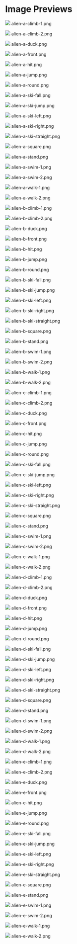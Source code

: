# Image Previews

<img src="alien-a-climb-1.png" style="max-width:100px;" /> alien-a-climb-1.png<br>

<img src="alien-a-climb-2.png" style="max-width:100px;" /> alien-a-climb-2.png<br>

<img src="alien-a-duck.png" style="max-width:100px;" /> alien-a-duck.png<br>

<img src="alien-a-front.png" style="max-width:100px;" /> alien-a-front.png<br>

<img src="alien-a-hit.png" style="max-width:100px;" /> alien-a-hit.png<br>

<img src="alien-a-jump.png" style="max-width:100px;" /> alien-a-jump.png<br>

<img src="alien-a-round.png" style="max-width:100px;" /> alien-a-round.png<br>

<img src="alien-a-ski-fall.png" style="max-width:100px;" /> alien-a-ski-fall.png<br>

<img src="alien-a-ski-jump.png" style="max-width:100px;" /> alien-a-ski-jump.png<br>

<img src="alien-a-ski-left.png" style="max-width:100px;" /> alien-a-ski-left.png<br>

<img src="alien-a-ski-right.png" style="max-width:100px;" /> alien-a-ski-right.png<br>

<img src="alien-a-ski-straight.png" style="max-width:100px;" /> alien-a-ski-straight.png<br>

<img src="alien-a-square.png" style="max-width:100px;" /> alien-a-square.png<br>

<img src="alien-a-stand.png" style="max-width:100px;" /> alien-a-stand.png<br>

<img src="alien-a-swim-1.png" style="max-width:100px;" /> alien-a-swim-1.png<br>

<img src="alien-a-swim-2.png" style="max-width:100px;" /> alien-a-swim-2.png<br>

<img src="alien-a-walk-1.png" style="max-width:100px;" /> alien-a-walk-1.png<br>

<img src="alien-a-walk-2.png" style="max-width:100px;" /> alien-a-walk-2.png<br>

<img src="alien-b-climb-1.png" style="max-width:100px;" /> alien-b-climb-1.png<br>

<img src="alien-b-climb-2.png" style="max-width:100px;" /> alien-b-climb-2.png<br>

<img src="alien-b-duck.png" style="max-width:100px;" /> alien-b-duck.png<br>

<img src="alien-b-front.png" style="max-width:100px;" /> alien-b-front.png<br>

<img src="alien-b-hit.png" style="max-width:100px;" /> alien-b-hit.png<br>

<img src="alien-b-jump.png" style="max-width:100px;" /> alien-b-jump.png<br>

<img src="alien-b-round.png" style="max-width:100px;" /> alien-b-round.png<br>

<img src="alien-b-ski-fall.png" style="max-width:100px;" /> alien-b-ski-fall.png<br>

<img src="alien-b-ski-jump.png" style="max-width:100px;" /> alien-b-ski-jump.png<br>

<img src="alien-b-ski-left.png" style="max-width:100px;" /> alien-b-ski-left.png<br>

<img src="alien-b-ski-right.png" style="max-width:100px;" /> alien-b-ski-right.png<br>

<img src="alien-b-ski-straight.png" style="max-width:100px;" /> alien-b-ski-straight.png<br>

<img src="alien-b-square.png" style="max-width:100px;" /> alien-b-square.png<br>

<img src="alien-b-stand.png" style="max-width:100px;" /> alien-b-stand.png<br>

<img src="alien-b-swim-1.png" style="max-width:100px;" /> alien-b-swim-1.png<br>

<img src="alien-b-swim-2.png" style="max-width:100px;" /> alien-b-swim-2.png<br>

<img src="alien-b-walk-1.png" style="max-width:100px;" /> alien-b-walk-1.png<br>

<img src="alien-b-walk-2.png" style="max-width:100px;" /> alien-b-walk-2.png<br>

<img src="alien-c-climb-1.png" style="max-width:100px;" /> alien-c-climb-1.png<br>

<img src="alien-c-climb-2.png" style="max-width:100px;" /> alien-c-climb-2.png<br>

<img src="alien-c-duck.png" style="max-width:100px;" /> alien-c-duck.png<br>

<img src="alien-c-front.png" style="max-width:100px;" /> alien-c-front.png<br>

<img src="alien-c-hit.png" style="max-width:100px;" /> alien-c-hit.png<br>

<img src="alien-c-jump.png" style="max-width:100px;" /> alien-c-jump.png<br>

<img src="alien-c-round.png" style="max-width:100px;" /> alien-c-round.png<br>

<img src="alien-c-ski-fall.png" style="max-width:100px;" /> alien-c-ski-fall.png<br>

<img src="alien-c-ski-jump.png" style="max-width:100px;" /> alien-c-ski-jump.png<br>

<img src="alien-c-ski-left.png" style="max-width:100px;" /> alien-c-ski-left.png<br>

<img src="alien-c-ski-right.png" style="max-width:100px;" /> alien-c-ski-right.png<br>

<img src="alien-c-ski-straight.png" style="max-width:100px;" /> alien-c-ski-straight.png<br>

<img src="alien-c-square.png" style="max-width:100px;" /> alien-c-square.png<br>

<img src="alien-c-stand.png" style="max-width:100px;" /> alien-c-stand.png<br>

<img src="alien-c-swim-1.png" style="max-width:100px;" /> alien-c-swim-1.png<br>

<img src="alien-c-swim-2.png" style="max-width:100px;" /> alien-c-swim-2.png<br>

<img src="alien-c-walk-1.png" style="max-width:100px;" /> alien-c-walk-1.png<br>

<img src="alien-c-walk-2.png" style="max-width:100px;" /> alien-c-walk-2.png<br>

<img src="alien-d-climb-1.png" style="max-width:100px;" /> alien-d-climb-1.png<br>

<img src="alien-d-climb-2.png" style="max-width:100px;" /> alien-d-climb-2.png<br>

<img src="alien-d-duck.png" style="max-width:100px;" /> alien-d-duck.png<br>

<img src="alien-d-front.png" style="max-width:100px;" /> alien-d-front.png<br>

<img src="alien-d-hit.png" style="max-width:100px;" /> alien-d-hit.png<br>

<img src="alien-d-jump.png" style="max-width:100px;" /> alien-d-jump.png<br>

<img src="alien-d-round.png" style="max-width:100px;" /> alien-d-round.png<br>

<img src="alien-d-ski-fall.png" style="max-width:100px;" /> alien-d-ski-fall.png<br>

<img src="alien-d-ski-jump.png" style="max-width:100px;" /> alien-d-ski-jump.png<br>

<img src="alien-d-ski-left.png" style="max-width:100px;" /> alien-d-ski-left.png<br>

<img src="alien-d-ski-right.png" style="max-width:100px;" /> alien-d-ski-right.png<br>

<img src="alien-d-ski-straight.png" style="max-width:100px;" /> alien-d-ski-straight.png<br>

<img src="alien-d-square.png" style="max-width:100px;" /> alien-d-square.png<br>

<img src="alien-d-stand.png" style="max-width:100px;" /> alien-d-stand.png<br>

<img src="alien-d-swim-1.png" style="max-width:100px;" /> alien-d-swim-1.png<br>

<img src="alien-d-swim-2.png" style="max-width:100px;" /> alien-d-swim-2.png<br>

<img src="alien-d-walk-1.png" style="max-width:100px;" /> alien-d-walk-1.png<br>

<img src="alien-d-walk-2.png" style="max-width:100px;" /> alien-d-walk-2.png<br>

<img src="alien-e-climb-1.png" style="max-width:100px;" /> alien-e-climb-1.png<br>

<img src="alien-e-climb-2.png" style="max-width:100px;" /> alien-e-climb-2.png<br>

<img src="alien-e-duck.png" style="max-width:100px;" /> alien-e-duck.png<br>

<img src="alien-e-front.png" style="max-width:100px;" /> alien-e-front.png<br>

<img src="alien-e-hit.png" style="max-width:100px;" /> alien-e-hit.png<br>

<img src="alien-e-jump.png" style="max-width:100px;" /> alien-e-jump.png<br>

<img src="alien-e-round.png" style="max-width:100px;" /> alien-e-round.png<br>

<img src="alien-e-ski-fall.png" style="max-width:100px;" /> alien-e-ski-fall.png<br>

<img src="alien-e-ski-jump.png" style="max-width:100px;" /> alien-e-ski-jump.png<br>

<img src="alien-e-ski-left.png" style="max-width:100px;" /> alien-e-ski-left.png<br>

<img src="alien-e-ski-right.png" style="max-width:100px;" /> alien-e-ski-right.png<br>

<img src="alien-e-ski-straight.png" style="max-width:100px;" /> alien-e-ski-straight.png<br>

<img src="alien-e-square.png" style="max-width:100px;" /> alien-e-square.png<br>

<img src="alien-e-stand.png" style="max-width:100px;" /> alien-e-stand.png<br>

<img src="alien-e-swim-1.png" style="max-width:100px;" /> alien-e-swim-1.png<br>

<img src="alien-e-swim-2.png" style="max-width:100px;" /> alien-e-swim-2.png<br>

<img src="alien-e-walk-1.png" style="max-width:100px;" /> alien-e-walk-1.png<br>

<img src="alien-e-walk-2.png" style="max-width:100px;" /> alien-e-walk-2.png<br>

